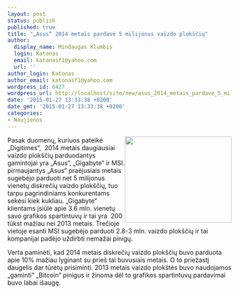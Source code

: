 ```yaml
---
layout: post
status: publish
published: true
title: "„Asus“ 2014 metais pardavė 5 milijonus vaizdo plokščių"
author:
  display_name: Mindaugas Klumbis
  login: Katonas
  email: katonasf1@yahoo.com
  url: ''
author_login: Katonas
author_email: katonasf1@yahoo.com
wordpress_id: 8427
wordpress_url: http://localhost/site/new/asus_2014_metais_pardave_5_milijonus_vaizdo_ploksciu/
date: '2015-01-27 13:33:38 +0200'
date_gmt: '2015-01-27 13:33:38 +0200'
categories:
- Naujienos
---
```

<p>
	<a href="http://technews.lt/userfiles/STRIX-GTX980-DC2OC-4GD5_3D-B.jpg"><img alt="" src="http://technews.lt/userfiles/STRIX-GTX980-DC2OC-4GD5_3D-B.jpg" style="width: 240px; height: 194px; float: right;" /></a>Pasak duomenų, kuriuos pateikė &bdquo;Digitimes&ldquo;, &nbsp;2014 metais daugiausiai vaizdo plok&scaron;čių parduodantys gamintojai yra &bdquo;Asus&ldquo;, &bdquo;Gigabyte&ldquo; ir MSI. pirmaujantys &bdquo;Asus&ldquo; praėjusiais metais sugebėjo parduoti net 5 milijonus vienetų diskrečių vaizdo plok&scaron;čių, tuo tarpu pagrindiniams konkurentams sekėsi kiek kukliau. &bdquo;Gigabyte&ldquo; klientams įsiūlė apie 3.6 mln. vienetų savo grafikos spartintuvų ir tai yra &nbsp;200 tūkst mažiau nei 2013 metais. Trečioje vietoje esanti MSI sugebėjo parduoti 2.8-3 mln. vaizdo plok&scaron;čių ir tai kompanijai padėjo uždirbti nemažai pinigų.</p>
<p>
	Verta paminėti, kad 2014 metais diskrečių vaizdo plok&scaron;čių buvo parduota apie 10% mažiau lyginant su prie&scaron; tai buvusiais metais. O to priežastį daugelis dar tūrėtų prisiminti. 2013 metais vaizdo plok&scaron;tės buvo naudojamos &bdquo;gaminti&ldquo; &bdquo;Bitcoin&ldquo; pinigus ir žinoma dėl to grafikos spartintuvų pardavimai buvo labai i&scaron;augę.</p>
